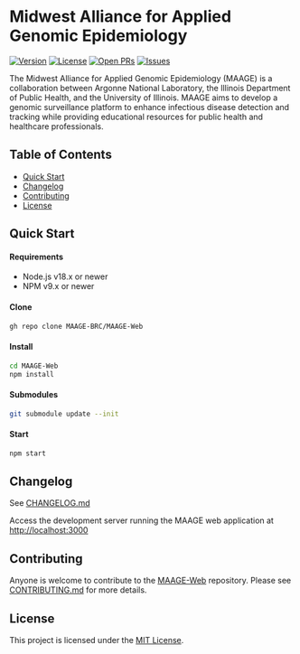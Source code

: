 # Midwest Alliance for Applied Genomic Epidemiology

[![Version](https://img.shields.io/badge/Release-v0.5.31-blue?style=for-the-badge)](https://github.com/MAAGE-BRC/maage-web/releases)
[![License](https://img.shields.io/github/license/MAAGE-BRC/maage-web?style=for-the-badge)](LICENSE)
[![Open PRs](https://img.shields.io/github/issues-pr/MAAGE-BRC/maage-web?style=for-the-badge)](https://github.com/MAAGE-BRC/maage-web/pulls)
[![Issues](https://img.shields.io/github/issues/MAAGE-BRC/maage-web?style=for-the-badge)](https://github.com/MAAGE-BRC/maage-web/issues)

The Midwest Alliance for Applied Genomic Epidemiology (MAAGE) is a collaboration between Argonne National Laboratory, the Illinois Department of Public Health, and the University of Illinois. MAAGE aims to develop a genomic surveillance platform to enhance infectious disease detection and tracking while providing educational resources for public health and healthcare professionals.

## Table of Contents

  - [Quick Start](#quick-start)
  - [Changelog](#changelog)
  - [Contributing](#contributing)
  - [License](#license)

## Quick Start

#### Requirements

- Node.js v18.x or newer
- NPM v9.x or newer

#### Clone

```bash
gh repo clone MAAGE-BRC/MAAGE-Web
```

#### Install

```bash
cd MAAGE-Web
npm install
```

#### Submodules

```bash
git submodule update --init
```

#### Start

```bash
npm start
```

## Changelog

See [CHANGELOG.md](CHANGELOG.md)

Access the development server running the MAAGE web application at [http://localhost:3000](http://localhost:3000)

## Contributing

Anyone is welcome to contribute to the [MAAGE-Web](https://github.com/MAAGE-BRC/MAAGE-Web) repository. Please see [CONTRIBUTING.md](CONTRIBUTING.md) for more details.

## License

This project is licensed under the [MIT License](LICENSE).
